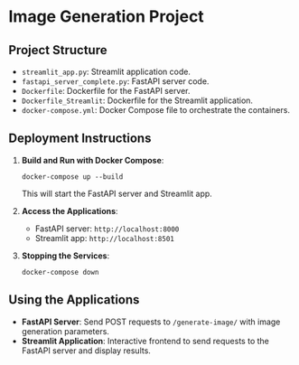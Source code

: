 
# Image Generation Project

## Project Structure

- `streamlit_app.py`: Streamlit application code.
- `fastapi_server_complete.py`: FastAPI server code.
- `Dockerfile`: Dockerfile for the FastAPI server.
- `Dockerfile_Streamlit`: Dockerfile for the Streamlit application.
- `docker-compose.yml`: Docker Compose file to orchestrate the containers.

## Deployment Instructions

1. **Build and Run with Docker Compose**: 
   ```
   docker-compose up --build
   ```
   This will start the FastAPI server and Streamlit app.

2. **Access the Applications**: 
   - FastAPI server: `http://localhost:8000`
   - Streamlit app: `http://localhost:8501`

3. **Stopping the Services**: 
   ```
   docker-compose down
   ```

## Using the Applications

- **FastAPI Server**: Send POST requests to `/generate-image/` with image generation parameters.
- **Streamlit Application**: Interactive frontend to send requests to the FastAPI server and display results.
